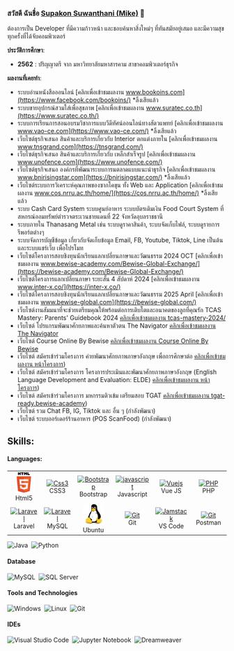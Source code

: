 ### สวัสดี ฉันชื่อ [Supakon Suwanthani (Mike)](https://github.com/mikesuwan) 👋

ต้องการเป็น Developer ที่มีความก้าวหน้า และชอบค้นหาสิ่งใหม่ๆ ที่ทันสมัยอยู่เสมอ และมีความสุขทุกครั้งที่ได้จับคอมพิวเตอร์

**ประวัติการศึกษา**:
- **2562** : ปริญญาตรี จาก มหาวิทยาลัยมหาสารคาม สาขาคอมพิวเตอร์ธุรกิจ

**ผลงานที่เคยทำ**:
- ระบบอ่านหนังสือออนไลน์ [คลิกเพื่อเข้าชมผลงาน www.bookoins.com](https://www.facebook.com/bookoins/) *ลิ้งเสียแล้ว
- ระบบขายอุปกรณ์สวมใส่เพื่อสุขภาพ [คลิกเพื่อเข้าชมผลงาน www.suratec.co.th](https://www.suratec.co.th/)
- ระบบการเรียนการสอนอบรมวิชาการแบบวีดีทัศน์ออนไลน์ทางสัตวแพทย์ [คลิกเพื่อเข้าชมผลงาน www.vao-ce.com](https://www.vao-ce.com/) *ลิ้งเสียแล้ว
- เว็บไซต์ธุรกิจเสนอ สินค้าและบริการเกี่ยวกับ Interior ตกแต่งภายใน [คลิกเพื่อเข้าชมผลงาน www.tnsgrand.com](https://tnsgrand.com/)
- เว็บไซต์ธุรกิจเสนอ สินค้าและบริการเกี่ยวกับ เหล็กสำเร็จรูป [คลิกเพื่อเข้าชมผลงาน www.unofence.com](https://www.unofence.com/)
- เว็บไซต์ธุรกิจเสนอ องค์กรที่พัฒนาระบบการนตลาดแบบแนะนำธุรกิจ [คลิกเพื่อเข้าชมผลงาน www.bnirisingstar.com](https://bnirisingstar.com/) *ลิ้งเสียแล้ว
- เว็บไซต์ระบบการวิเคราะห์คุณภาพของซากโคขุน ทั้ง Web และ Application [คลิกเพื่อเข้าชมผลงาน www.cos.nrru.ac.th/home/](https://cos.nrru.ac.th/home/) *ลิ้งเสียแล้ว
- ระบบ Cash Card System ระบบศูนย์อาหาร ระบบบัตรเติมเงิน Food Court System ที่ สหกรณ์ออมทรัพย์ตำรวจตระเวนชายแดนที่ 22 จังหวัดอุบลราชธานี
- ระบบภายใน Thanasang Metal เช่น ระบบดูราคาสินค้า, ระบบจัดเก็บไฟล์, ระบบดูรายการรีพอร์ตต่างๆ
- ระบบจัดการบัญชีข้อมูล เกี่ยวกับจัดเก็บข้อมูล Email, FB, Youtube, Tiktok, Line เป็นต้น และระบบแชร์เว็บ เพื่อโปรโมท
- เว็บไซต์โครงการสอบชิงทุนนักเรียนแลกเปลี่ยนภาษาและวัฒนธรรม 2024 OCT [คลิกเพื่อเข้าชมผลงาน www.bewise-academy.com/Bewise-Global-Exchange/](https://bewise-academy.com/Bewise-Global-Exchange/)
- เว็บไซต์โครงการแลกเปลี่ยนภาษา ระยะสั้น 4 สัปดาห์ 2024 [คลิกเพื่อเข้าชมผลงาน www.inter-x.co/](https://inter-x.co/)
- เว็บไซต์โครงการสอบชิงทุนนักเรียนแลกเปลี่ยนภาษาและวัฒนธรรม 2025 April [คลิกเพื่อเข้าชมผลงาน www.bewise-global.com](https://bewise-global.com/)
- เว็บไซต์งานสัมมนาที่จะช่วยเตรียมคุณให้พร้อมต่อการเติบโตและอนาคตของลูกที่คุณรัก TCAS Mastery: Parents' Guidebook 2024 [คลิกเพื่อเข้าชมผลงาน tcas-mastery-2024/](https://www.bewise-academy.com/BeWise/tcas-mastery-2024/)
- เว็บไซต์ โปรแกรมพัฒนาศักยภาพและค้นหาตัวตน The Navigator [คลิกเพื่อเข้าชมผลงาน The Navigator](https://course.bewise-academy.com/)
- เว็บไซต์ Course Online By Bewise [คลิกเพื่อเข้าชมผลงาน Course Online By Bewise](https://online.bewise-academy.com/)
- เว็บไซต์ สมัครเข้าร่วมโครงการ ค่ายพัฒนาศักยภาพภาษาอังกฤษ เพื่อการศึกษาต่อ [คลิกเพื่อเข้าชมผลงาน หน้าโครงการ](https://course.bewise-academy.com/english-ignite/))
- เว็บไซต์ สมัครเข้าร่วมโครงการ โครงการประเมินและพัฒนาศักยภาพภาษาอังกฤษ (English Language Development and Evaluation: ELDE) [คลิกเพื่อเข้าชมผลงาน หน้าโครงการ](https://eldethailand.com/))
- เว็บไซต์ สมัครเข้าร่วมโครงการ มหกรรมติวเข้ม เตรียมสอบ TGAT [คลิกเพื่อเข้าชมผลงาน tgat-ready.bewise-academy](https://tgat-ready.bewise-academy.com/))
- เว็บไซต์ รวม Chat FB, IG, Tiktok และ อื่น ๆ (กำลังพัฒนา)
- เว็บไซต์ ระบบออร์เดอร์ร้านอาหาร (POS ScanFood) (กำลังพัฒนา)

## Skills:

#### Languages:

<table align="center">
  <tr>
      <td align="center" width="96">
      <a href="#html5">
        <img src="https://raw.githubusercontent.com/devicons/devicon/master/icons/html5/html5-original-wordmark.svg" width="48" height="48" alt="Html5" />
      </a>
      <br>Html5
    </td>   
    <td align="center" width="96">
      <a href="#css3">
        <img src="https://upload.wikimedia.org/wikipedia/commons/thumb/6/62/CSS3_logo.svg/48px-CSS3_logo.svg.png" width="48" height="48" alt="Css3" />
      </a>
      <br>CSS3
    </td>
     <td align="center" width="96">
      <a href="#bootstrap">
        <img src="https://cdn.worldvectorlogo.com/logos/bootstrap-4.svg" width="48" height="48" alt="Bootstrap" />
      </a>
      <br>Bootstrap
    </td>
     <td align="center" width="96">
      <a href="#js">
        <img src="https://upload.wikimedia.org/wikipedia/commons/thumb/9/99/Unofficial_JavaScript_logo_2.svg/1024px-Unofficial_JavaScript_logo_2.svg.png" width="48" height="48" alt="javascript" />
      </a>
      <br>Javascript
    </td>
     <td align="center" width="96">
      <a href="#vuejs">
        <img src="https://www.vectorlogo.zone/logos/vuejs/vuejs-icon.svg" width="48" height="48" alt="Vuejs" />
      </a>
      <br>Vue JS
    </td>
     <td align="center" width="96">
      <a href="#PHP">
        <img src="https://i.ibb.co/LzmYpDX/146-1466902-php-logo-png-transparent-php-logo-png-png-removebg-preview.png" width="48" height="48" alt="PHP" />
      </a>
      <br>PHP
    </td>      
  </tr>
  
  <tr>
      <td align="center" width="96">
      <a href="#laravel">
        <img src="https://cdn.worldvectorlogo.com/logos/laravel-2.svg" width="48" height="48" alt="Laravel" />
      </a>
      <br>Laravel
    </td>
      <td align="center" width="96">
      <a href="#MySQL">
        <img src="https://www.logo.wine/a/logo/MySQL/MySQL-Logo.wine.svg" width="48" height="48" alt="Laravel" />
      </a>
      <br>MySQL
    </td>
          <td align="center" width="96">
      <a href="#ubuntu" >
        <img src="https://raw.githubusercontent.com/devicons/devicon/master/icons/linux/linux-original.svg" width="48" height="48" alt="ubuntu" />
      </a>
      <br>Ubuntu
      <td align="center" width="96">
      <a href="#git" >
        <img src="https://upload.wikimedia.org/wikipedia/commons/thumb/3/3f/Git_icon.svg/1200px-Git_icon.svg.png" width="48" height="48" alt="Git" />
      </a>
      <br>Git
    </td>
      <td align="center"  width="96">
      <a href="#vscode">
        <img src="https://upload.wikimedia.org/wikipedia/commons/9/9a/Visual_Studio_Code_1.35_icon.svg" width="48" height="48" alt="Jamstack" />
      </a>
      <br>VS Code
    </td>
      <td align="center" width="96">
      <a href="#postman" >
        <img src="https://www.vectorlogo.zone/logos/getpostman/getpostman-icon.svg" width="48" height="48" alt="Git" />
      </a>
      <br>Postman
    </td>
  </tr>
</table>

![Java](https://img.shields.io/badge/Java-ED8B00?style=for-the-badge&logo=java&logoColor=white)&nbsp;
![Python](https://img.shields.io/badge/Python-3776AB?style=for-the-badge&logo=python&logoColor=white)&nbsp;

<!-- ![PHP](https://img.shields.io/badge/-php-blue?style=for-the-badge&logo=php&logoColor=white)&nbsp;
![HTML]()&nbsp;
![CSS]()&nbsp;
![Javascript]()&nbsp;
![Java](https://img.shields.io/badge/Java-ED8B00?style=for-the-badge&logo=java&logoColor=white)&nbsp;
![Python](https://img.shields.io/badge/Python-3776AB?style=for-the-badge&logo=python&logoColor=white)&nbsp;

<p align="left"> <a href="https://getbootstrap.com" target="_blank" rel="noreferrer"> <img src="https://raw.githubusercontent.com/devicons/devicon/master/icons/bootstrap/bootstrap-plain-wordmark.svg" alt="bootstrap" width="40" height="40"/> </a> <a href="https://www.w3schools.com/css/" target="_blank" rel="noreferrer"> <img src="https://raw.githubusercontent.com/devicons/devicon/master/icons/css3/css3-original-wordmark.svg" alt="css3" width="40" height="40"/> </a> <a href="https://git-scm.com/" target="_blank" rel="noreferrer"> <img src="https://www.vectorlogo.zone/logos/git-scm/git-scm-icon.svg" alt="git" width="40" height="40"/> </a> <a href="https://www.w3.org/html/" target="_blank" rel="noreferrer"> <img src="https://raw.githubusercontent.com/devicons/devicon/master/icons/html5/html5-original-wordmark.svg" alt="html5" width="40" height="40"/> </a> <a href="https://www.python.org" target="_blank" rel="noreferrer"> <img src="https://raw.githubusercontent.com/devicons/devicon/master/icons/python/python-original.svg" alt="python" width="40" height="40"/> </a>  </p> -->


#### Database

![MySQL](https://img.shields.io/badge/MySQL-00000F?style=for-the-badge&logo=mysql&logoColor=white)&nbsp;
![SQL Server](https://img.shields.io/badge/-SQL%20server-red?style=for-the-badge&logo=sqlservers&logoColor=white)&nbsp;

#### Tools and Technologies

![Windows](https://img.shields.io/badge/-Windows-blue?style=for-the-badge&logo=windows&logoColor=white)&nbsp;
![Linux](https://img.shields.io/badge/Linux-FCC624?style=for-the-badge&logo=linux&logoColor=black)&nbsp;
![Git](https://img.shields.io/badge/GIT-E44C30?style=for-the-badge&logo=git&logoColor=white)&nbsp;
<!-- ![AWS](https://img.shields.io/badge/Amazon_AWS-232F3E?style=flat&logo=amazon-aws&logoColor=white)&nbsp;
![Google Cloud](https://img.shields.io/badge/Google_Cloud-4285F4?style=flat&logo=google-cloud&logoColor=white)&nbsp; -->

#### IDEs

![Visual Studio Code](https://img.shields.io/badge/Visual%20Studio%20Code-0078d7.svg?style=for-the-badge&logo=visual-studio-code&logoColor=white)&nbsp;
![Jupyter Notebook](https://img.shields.io/badge/jupyter-%23FA0F00.svg?style=for-the-badge&logo=jupyter&logoColor=white)&nbsp;
![Dreamweaver](https://img.shields.io/badge/-dreamweaver-purple?style=for-the-badge&logoColor=white)&nbsp;


<!---
mikesuwan/mikesuwan is a ✨ special ✨ repository because its `README.md` (this file) appears on your GitHub profile.
You can click the Preview link to take a look at your changes.
--->
